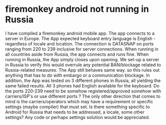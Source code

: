 
# firemonkey android not running in Russia

I have compiled a firemonkey android mobile app.
The app connects to a server in Europe. The App expected keyboard entry language is English - regardless of locale and location. The connection is DATASNAP on ports ranging from 220 to 239 inclusive for server connections.
When running in all countries  aside from Russia, the app connects and runs fine. When running in Russia, the App simply closes upon opening.
We set-up a server in Russia to verify this would overrule any potential BAN/blockage related to Russia-related measures.  The App still behaves same way. so this rules out anything that has to do with embargo or a communication blockage.
In addition, the App was tested on 3 different phones in Russia, all yielding the same failed results. All 3 phones had English available for the keyboard.
Do the ports 220-239 need to be somehow registered/approved somehow with carriers/ISP's or use different ports ?
The only other direction that comes to mind is the carriers/operators which may have a requirement or specific settings (maybe compiler) that must set.
Is there something specific to Android for Russia that needs to be addressed, a locale, some other settings?
Any code or perhaps settings solution would be appreciated.

        